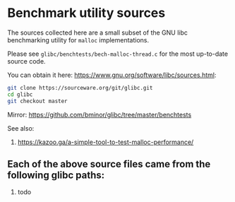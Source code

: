 # Benchmark utility sources

The sources collected here are a small subset of the GNU libc benchmarking utility for `malloc` implementations.

Please see `glibc/benchtests/bech-malloc-thread.c` for the most up-to-date source code.

You can obtain it here: https://www.gnu.org/software/libc/sources.html:
```bash
git clone https://sourceware.org/git/glibc.git
cd glibc
git checkout master
```

Mirror: https://github.com/bminor/glibc/tree/master/benchtests

See also: 
1. https://kazoo.ga/a-simple-tool-to-test-malloc-performance/


## Each of the above source files came from the following glibc paths:
1. todo
